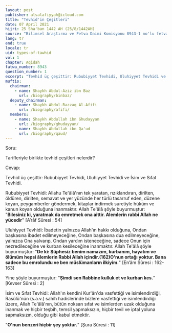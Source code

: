 ```yaml
---
layout: post
publisher: alsalafiyyah@icloud.com
title: "Tevhid'in Çeşitleri"
date: 07 April 2021
hijri: 25 Sha'ban 1442 AH (25/8/1442AH)
source: "Bilimsel Araştırma ve Fetva Daimi Komisyonu 8943-1 no'lu fetvadan"
lang: tr
end: true
locale: tr
uid: types-of-tawhid
vol: 1
chapter: Aqidah
fatwa_number: 8943
question_number: 1
excerpt: "Tevhid üç çeşittir: Rububiyyet Tevhidi, Uluhiyyet Tevhidi ve İsim ve Sıfat Tevhidi."
muftis:
  chairman: 
    - name: Shaykh Abdul-Aziz ibn Baz
      url: /biography/binbaz/
  deputy_chairman:
    - name: Shaykh Abdul-Razzaq Al-Afifi
      url: /biography/afifi/
  members: 
    - name: Shaykh Abdullah ibn Ghudayyan
      url: /biography/ghudayyan/
    - name: Shaykh Abdullah ibn Qa'ud
      url: /biography/qaud/
---
```


Soru:

Tarifleriyle birlikte tevhid çeşitleri nelerdir?

Cevap:

Tevhid üç çeşittir: Rububiyyet Tevhidi, Uluhiyyet Tevhidi ve İsim ve Sıfat Tevhidi. 

Rububiyyet Tevhidi: Allahu Te'âlâ'nın tek yaratan, rızıklandıran, dirilten, öldüren, dirilten, semavat ve yer yüzünde her türlü tasarruf eden, düzene koyan, peygamberler göndermek, kitaplar indirmek suretiyle hüküm ve kanun koyan olduğuna inanmaktır. Allah Te'âlâ şöyle buyurmuştur: "**Bilesiniz ki, yaratmak da emretmek ona aittir. Alemlerin rabbi Allah ne yücedir**" [A’râf Sûresi : 54]

Uluhiyyet Tevhidi: İbadetin yalnızca Allah'ın hakkı olduğuna, Ondan başkasına ibadet edilmeyeceğine, Ondan başkasına dua edilmeyeceğine, yalnızca Ona yalvarıp, Ondan yardım isteneceğine, sadece Onun için nezredileceğine ve kurban kesileceğine inanmaktır. Allah Te'âlâ şöyle buyurmuştur: "**De ki: Şüphesiz benim namazım, kurbanım, hayatım ve ölümüm hepsi âlemlerin Rabbi Allah içindir.(162)O'nun ortağı yoktur. Bana sadece bu emrolundu ve ben müslümanların ilkiyim.**" [En’âm Sûresi : 162-163]

Yine şöyle buyurmuştur: "**Şimdi sen Rabbine kulluk et ve kurban kes.**" [Kevser Sûresi : 2]

İsim ve Sıfat Tevhidi: Allah'ın kendini Kur'ân'da vasfettiği ve isimlendirdiği, Rasûlü'nün (s.a.v.) sahih hadislerinde bizlere vasfettiği ve isimlendirdiği üzere, Allah Te'âlâ'nın, bütün noksan sıfat ve isimlerden uzak olduğuna inanmak ve hiçbir teşbih, temsil yapmaksızın, hiçbir tevil ve iptal yoluna sapmaksızın, olduğu gibi kabul etmektir. 

"**O'nun benzeri hiçbir şey yoktur.**" [Şura Sûresi : 11]

